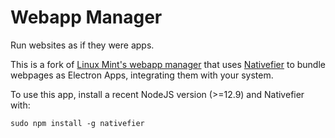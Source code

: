 # Webapp Manager

Run websites as if they were apps.

This is a fork of [Linux Mint's webapp manager](https://github.com/linuxmint/webapp-manager) that uses [Nativefier](https://github.com/nativefier/nativefier) to bundle webpages as Electron Apps, integrating them with your system.

To use this app, install a recent NodeJS version (>=12.9) and Nativefier with:

```
sudo npm install -g nativefier
```

